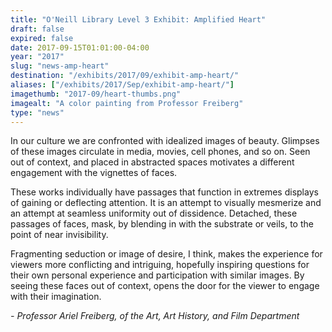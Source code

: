 ```yaml
---
title: "O'Neill Library Level 3 Exhibit: Amplified Heart"
draft: false
expired: false
date: 2017-09-15T01:01:00-04:00
year: "2017"
slug: "news-amp-heart"
destination: "/exhibits/2017/09/exhibit-amp-heart/"
aliases: ["/exhibits/2017/Sep/exhibit-amp-heart/"]
imagethumb: "2017-09/heart-thumbs.png"
imagealt: "A color painting from Professor Freiberg"
type: "news"
---
```


In our culture we are confronted with idealized images of beauty. Glimpses of these images circulate in media, movies, cell phones, and so on. Seen out of context, and placed in abstracted spaces motivates a different engagement with the vignettes of faces. 

These works individually have passages that function in extremes displays of gaining or deflecting attention. It is an attempt to visually mesmerize and an attempt at seamless uniformity out of dissidence.  Detached, these passages of faces, mask, by blending in with the substrate or veils, to the point of near invisibility. 

Fragmenting seduction or image of desire, I think, makes the experience for  viewers more conflicting and intriguing, hopefully inspiring questions for their own personal experience and participation with similar images.  By seeing these faces out of context, opens the door for the viewer to engage with their imagination.


<em>- Professor Ariel Freiberg, of the Art, Art History, and Film Department</em>
